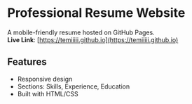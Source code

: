 # Professional Resume Website
A mobile-friendly resume hosted on GitHub Pages.  
**Live Link**: [https://temiiiii.github.io](https://temiiiii.github.io)  

## Features
- Responsive design  
- Sections: Skills, Experience, Education  
- Built with HTML/CSS  
